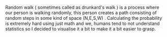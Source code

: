 Random walk ( sometimes called as drunkard's walk ) is a process where our person is walking randomly, this person creates a path consisting of random steps in some kind of space (N,E,S,W) . Calculating the probability is extremely hard using just math and we, humans tend to not understand statistics so I decided to visualise it a bit to make it a bit easier to grasp.
